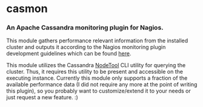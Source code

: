 # casmon

### An Apache Cassandra monitoring plugin for Nagios.

This module gathers performance relevant information from the installed cluster and outputs it according to the Nagios monitoring plugin development guidelines which can be found [here](https://www.monitoring-plugins.org/doc/guidelines.html).

This module utilizes the Cassandra [NodeTool](https://wiki.apache.org/cassandra/NodeTool) CLI utility for querying the cluster. Thus, it requires this utility to be present and accessible on the executing instance. Currently this module only supports a fraction of the available performance data (I did not require any more at the point of writing this plugin), so you probably want to customize/extend it to your needs or just request a new feature. :)
